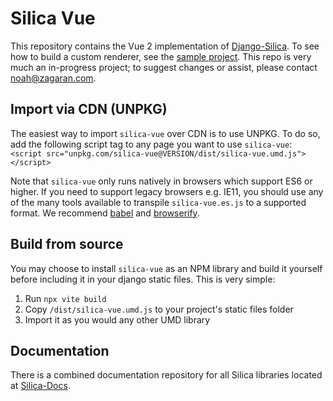# Silica Vue

This repository contains the Vue 2 implementation of [Django-Silica](https://www.github.com/zagaran/django-silica). 
To see how to build a custom renderer, see the [sample project](https://www.github.com/sample-django-silica-app). This repo is very much
an in-progress project; to suggest changes or assist, please contact [noah@zagaran.com](mailto:noah@zagaran.com).


## Import via CDN (UNPKG)
The easiest way to import `silica-vue` over CDN is to use UNPKG. To do so, add the following script tag to any page 
you want to use `silica-vue`:
`<script src="unpkg.com/silica-vue@VERSION/dist/silica-vue.umd.js"></script>`

Note that `silica-vue` only runs natively in browsers which support ES6 or higher. If you need to support legacy browsers
e.g. IE11, you should use any of the many tools available to transpile `silica-vue.es.js` to a supported format. We
recommend [babel](https://www.babeljs.io) and [browserify](https://www.browserify.org).


## Build from source
You may choose to install `silica-vue` as an NPM library and build it yourself before including it in your django static files. This is very simple:
1. Run `npx vite build`
2. Copy `/dist/silica-vue.umd.js` to your project's static files folder
3. Import it as you would any other UMD library

## Documentation
There is a combined documentation repository for all Silica libraries located at [Silica-Docs](https://www.github.com/zagaran/silica-docs).